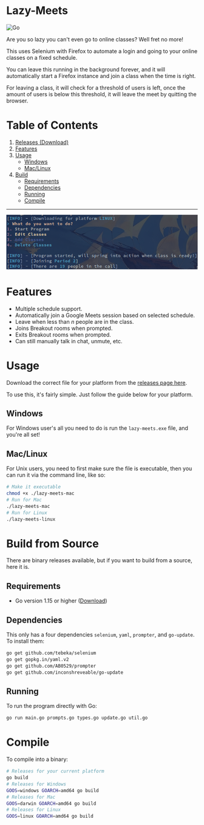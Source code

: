 # Lazy-Meets
![Go](https://github.com/AB0529/lazy-meets/workflows/Go/badge.svg)

Are you so lazy you can't even go to online classes? Well fret no more!

This uses Selenium with Firefox to automate a login and going to your online classes on a fixed schedule.

You can leave this running in the background forever, and it will automatically start a Firefox instance and join a class when the time is right.

For leaving a class, it will check for a threshold of users is left, once the amount of users is below this threshold, it will leave the meet by quitting the browser.

# Table of Contents
1. [Releases (Download)](https://github.com/AB0529/lazy-meets/releases/)
1. [Features](#Features)
1. [Usage](#Usage)
    - [Windows](#Windows)
    - [Mac/Linux](#Mac/Linux)
1. [Build](#build-from-source)
    - [Requirements](#Requirements)
    - [Dependencies](#Dependencies)
    - [Running](#Running)
    - [Compile](#Compile)

---
![showcase-img](https://raw.githubusercontent.com/AB0529/lazy-meets/master/Showcase-Image.png)

# Features
- Multiple schedule support.
- Automatically join a Google Meets session based on selected schedule. 
- Leave when less than *n* people are in the class.
- Joins Breakout rooms when prompted.
- Exits Breakout rooms when prompted.
- Can still manually talk in chat, unmute, etc.
# Usage
Download the correct file for your platform from the [releases page here](https://github.com/AB0529/lazy-meets/releases/).

To use this, it's fairly simple. Just follow the guide below for your platform.
## Windows
For Windows user's all you need to do is run the `lazy-meets.exe` file, and you're all set! 
## Mac/Linux
For Unix users, you need to first make sure the file is executable, then you can run it via the command line, like so:
```sh
# Make it executable
chmod +x ./lazy-meets-mac
# Run for Mac
./lazy-meets-mac
# Run for Linux 
./lazy-meets-linux
```

# Build from Source
There are binary releases available, but if you want to build from a source, here it is.
## Requirements
* Go version 1.15 or higher ([Download](https://golang.org/dl/))
## Dependencies
This only has a four dependencies `selenium`, `yaml`, `prompter`, and `go-update`. To install them:
```sh
go get github.com/tebeka/selenium 
go get gopkg.in/yaml.v2 
go get github.com/AB0529/prompter
go get github.com/inconshreveable/go-update
```
## Running
To run the program directly with Go:
```sh
go run main.go prompts.go types.go update.go util.go
```

# Compile
To compile into a binary:
```sh
# Releases for your current platform
go build
# Releases for Windows
GOOS=windows GOARCH=amd64 go build
# Releases for Mac
GOOS=darwin GOARCH=amd64 go build
# Releases for Linux
GOOS=linux GOARCH=amd64 go build
```
